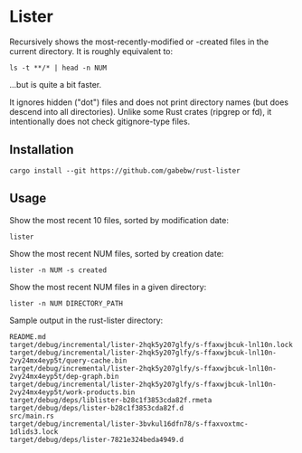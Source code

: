 # Lister

Recursively shows the most-recently-modified or -created files in the current
directory. It is roughly equivalent to:

    ls -t **/* | head -n NUM

...but is quite a bit faster.

It ignores hidden ("dot") files and does not print directory names (but does
descend into all directories). Unlike some Rust crates (ripgrep or fd), it
intentionally does not check gitignore-type files.

## Installation

    cargo install --git https://github.com/gabebw/rust-lister

## Usage

Show the most recent 10 files, sorted by modification date:

    lister

Show the most recent NUM files, sorted by creation date:

    lister -n NUM -s created

Show the most recent NUM files in a given directory:

    lister -n NUM DIRECTORY_PATH

Sample output in the rust-lister directory:

    README.md
    target/debug/incremental/lister-2hqk5y207glfy/s-ffaxwjbcuk-lnl10n.lock
    target/debug/incremental/lister-2hqk5y207glfy/s-ffaxwjbcuk-lnl10n-2vy24mx4eyp5t/query-cache.bin
    target/debug/incremental/lister-2hqk5y207glfy/s-ffaxwjbcuk-lnl10n-2vy24mx4eyp5t/dep-graph.bin
    target/debug/incremental/lister-2hqk5y207glfy/s-ffaxwjbcuk-lnl10n-2vy24mx4eyp5t/work-products.bin
    target/debug/deps/liblister-b28c1f3853cda82f.rmeta
    target/debug/deps/lister-b28c1f3853cda82f.d
    src/main.rs
    target/debug/incremental/lister-3bvkul16dfn78/s-ffaxvoxtmc-1dlids3.lock
    target/debug/deps/lister-7821e324beda4949.d
